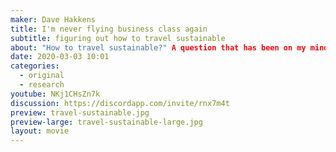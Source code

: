 ```yaml
---
maker: Dave Hakkens
title: I'm never flying business class again
subtitle: figuring out how to travel sustainable
about: "How to travel sustainable?" A question that has been on my mind for a long time.. Planes, trains, cars I never know what to choose. I went on the longest train trip in the world. 168 hours in the Transberian express train through Russia with grandma's, a hot water machine and an outside temperature of -25 in Siberia. Good time to do some proper thinking to find an answer. I got it and made 3 commitments for the future :)
date: 2020-03-03 10:01
categories:
  - original
  - research
youtube: NKj1CHsZn7k
discussion: https://discordapp.com/invite/rnx7m4t
preview: travel-sustainable.jpg
preview-large: travel-sustainable-large.jpg
layout: movie
---
```

